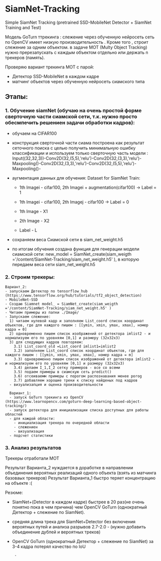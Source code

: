 # SiamNet-Tracking
Simple SiamNet Tracking (pretrained SSD-MobileNet Detector + SiamNet Training and Test)

Модель GoTurn ттрекинга : слежение через обученную нейросеть сеть по OpenCV  имеет низкую производительность . Кроме того , строит слежение за одним объектом. в задаче MOT (Multy Object Tracking) нужно пререзапускать с каждым объектом отдельно или  держать n трекеров (память).

Проверяю вариант трекинга MOT с парой: 
 - Детектор SSD-MobileNet в каждом кадре
 - матчинг объектов через обученную нейросеть сиамского типа
 
## Этапы:
### 1. Обучение siamNet (обучаю на очень простой форме сверточную части сиамской сети, т.к. нужно просто обесмпечить решениен задачи обработки кадров):
  - обучаем на CIFAR100
  - конструкция сверточной части сиама построена как результат сеточного поиска с целью получить минимальную ошибку классификации и используем только сверточную часть модели : Input((32,32,3))-Conv2D(32,(5,5),'relu')-Conv2D(32,(3,3),'relu')-Maxpooling()-Conv2D(32,(3,3),'relu')-Conv2D(32,(5,5),'relu')-Maxpooling()-
  - аугментация данных для обучения: Dataset for SiamNet Train:

    - 1th Imagei - cifar100, 2th Imagei + augmentation(cifar100) -> Label = 1
    - 1th Imagei - cifar100, 2th Imagej - cifar100 -> Label = 0

    - 1th Image - X1
    - 2th Image - X2
    - Label - L 
  - сохраняем веса Сиамской сети в siam_net_weight.h5  
  - по итогам обучения создана функция для генерации модели сиамской сети: new_model = SiamNet_create(siam_weigth ='/content/SiamNet-Tracking/siam_net_weight.h5' ), в которую передаем веса сети siam_net_weight.h5
  
 ### 2. Строим трекеры:
    Вариант_2:
    - запускаем Детектор по tensorflow_hub (https://www.tensorflow.org/hub/tutorials/tf2_object_detection)
    - MobileNet-SSD
    - Создаю Siamnet model_ = SiamNet_create(siam_weigth ='/content/SiamNet-Tracking/siam_net_weight.h5' )
    - Читаем примеры из папки ./Image/
    - Запускаем слежение:
      1) читаем нулевой кадр и заполняем List_coord список координат объектов, где для каждого пишем : [[ymin, xmin, ymax, xmax], номер кадра = 0] 
      2) одновременно пишем список изображений от детектора imlist2 - и нормализуем его по уровняям [0,1] и размеру (32х32х3)
      3) для следующих кадров повторяем:
        3.1) List_coord_old =List_coord imlist1=imlist2
        3.2) заполняем List_coord список координат объектов, где для каждого пишем : [[ymin, xmin, ymax, xmax], номер кадра = m]
        3.3) одновременно пишем список изображений от детектора imlist2 - и нормализуем его по уровняям [0,1] и размеру (32х32х3)
        3.4) делаем I_1,I_2 сетку примеров - все со всеми
        3.5) подаем примеры в сиамскую сеть predict()
        3.6) отсеиваемм примеры с порогом распознавания менее porog
        3.7) добавляем хорошие треки к списку найденых под кадров
      - визуализапция и оценка производительности
      
      Вариант_1:
      - запуск GoTurn трекинга из OpenCV (https://www.learnopencv.com/goturn-deep-learning-based-object-tracking/)
      - запуск детектора для инициализации списка доступных для работы областей
      - для каждой области:
        - инициализация трекера по очередной области
        - слежениен
        - визуализация
      - подсчет статистики

### 3. Анализ результатов

Трекеры отработали MOT

Результат Варианта_2 нуждается в доработке в направлении объединения вероятных реализаций одного объекта (взять из матчинга базоваых трекеров)
Результат Варианта_1 быстро теряет концентрацию на объекте :(

Резюме:

- SiamNet+(Detector в каждом кадре) быстрее в 20 раз(не очень понятно пока в чем причина) чем OpenCV GoTurn (однократный Детектор + слежение по SiamNet).
- средняя длина трека для SiamNet+Detector без включения вероятных путей и анализа разрывов 2.7-2.0 - (нужно добавить объединение дублей и вероятных треков)
- OpenCV GoTurn (однократный Детектор + слежение по SiamNet) за 3-4 кадра потерял качество по IoU
      
       - 
